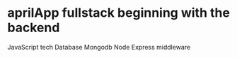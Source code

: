 # aprilApp fullstack beginning with the backend
JavaScript tech
Database Mongodb
Node
Express middleware
